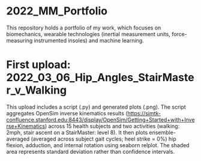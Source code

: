 # 2022_MM_Portfolio
This repository holds a portfolio of my work, which focuses on biomechanics, wearable technologies (inertial measurement units, force-measuring instrumented insoles) and machine learning.

# First upload: 2022_03_06_Hip_Angles_StairMaster_v_Walking
This upload includes a script (.py) and generated plots (.png). The script aggregates OpenSim inverse kinematics results (https://simtk-confluence.stanford.edu:8443/display/OpenSim/Getting+Started+with+Inverse+Kinematics) across 15 health subjects and two activities (walking: 2mph, stair ascent on a StairMaster: level 8). It then plots ensemble-averaged (averaged across subject gait cycles; heel strike = 0%) hip flexion, adduction, and internal rotation using seaborn relplot. The shaded area represents standard deviation rather than confidence intervals.
